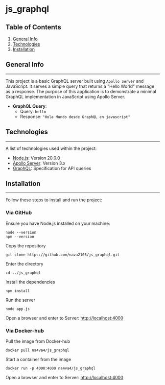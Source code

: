 # js_graphql
## Table of Contents
1. [General Info](#general-info)
2. [Technologies](#technologies)
3. [Installation](#installation)

## General Info
***  
This project is a basic GraphQL server built using `Apollo Server` and JavaScript. It serves a simple query that returns a "Hello World" message as a response. The purpose of this application is to demonstrate a minimal GraphQL implementation in JavaScript using Apollo Server.

- **GraphQL Query**:
    - Query: `hello`
    - Response: `"Hola Mundo desde GraphQL en javascript"`

## Technologies
***  
A list of technologies used within the project:
* [Node.js](https://nodejs.org): Version 20.0.0
* [Apollo Server](https://www.apollographql.com/docs/apollo-server/): Version 3.x
* [GraphQL](https://graphql.org): Specification for API queries

## Installation
***  
Follow these steps to install and run the project: 
### Via GitHub
Ensure you have Node.js installed on your machine:
```
node --version  
npm --version
```
Copy the repository
```
git clone https://github.com/nava2105/js_graphql.git
```
Enter the directory
```
cd ../js_graphql
```
Install the dependencies
```
npm install  
```
Run the server
```
node app.js
```
Open a browser and enter to
Server: [http://localhost:4000](http://localhost:4000)
### Via Docker-hub
Pull the image from Docker-hub
```
docker pull na4va4/js_graphql
```
Start a container from the image
```
docker run -p 4000:4000 na4va4/js_graphql
```
Open a browser and enter to
Server: [http://localhost:4000](http://localhost:4000)
